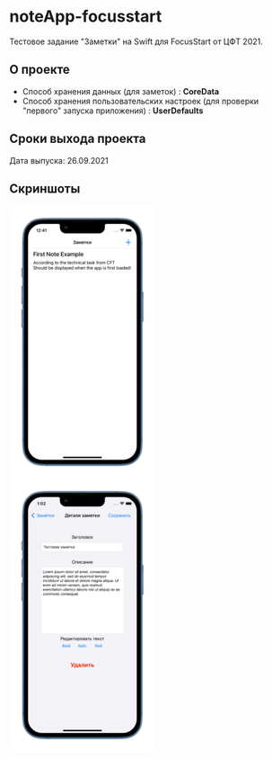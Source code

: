 # noteApp-focusstart

Тестовое задание "Заметки" на Swift для FocusStart от ЦФТ 2021.

## О проекте

* Способ хранения данных (для заметок) : **CoreData** 
* Способ хранения пользовательских настроек (для проверки "первого" запуска приложения) : **UserDefaults**

## Сроки выхода проекта
Дата выпуска: 26.09.2021 

## Скриншоты
<img src="https://github.com/hellbeemzk/noteApp-focusstart/blob/main/noteApp/Images/List.png" alt="[AppScreenshoteiOS]" align="center" width="260"/> <img src="https://github.com/hellbeemzk/noteApp-focusstart/blob/main/noteApp/Images/Note.png" alt="[AddNoteScreenshoteiOS]" align="center" width="260"/>


